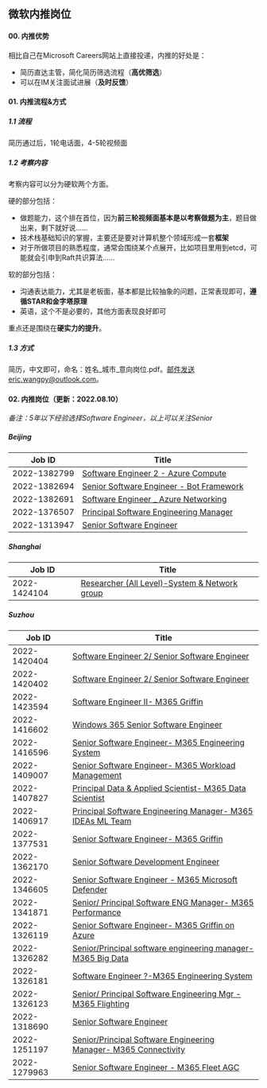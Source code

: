 ## 微软内推岗位

#### 00. 内推优势

相比自己在Microsoft Careers网站上直接投递，内推的好处是：

- 简历直达主管，简化简历筛选流程（**高优筛选**）
- 可以在IM关注面试进展（**及时反馈**）

#### 01. 内推流程&方式

##### 1.1 流程

简历通过后，1轮电话面，4-5轮视频面

##### 1.2 考察内容

考察内容可以分为硬软两个方面。

硬的部分包括：

- 做题能力，这个排在首位，因为**前三轮视频面基本是以考察做题为主**，题目做出来，剩下就好说......
- 技术栈基础知识的掌握，主要还是要对计算机整个领域形成一套**框架**
- 对于所做项目的熟悉程度，通常会围绕某个点展开，比如项目里用到etcd，可能就会引申到Raft共识算法......

软的部分包括：

- 沟通表达能力，尤其是老板面，基本都是比较抽象的问题，正常表现即可，**遵循STAR和金字塔原理**
- 英语，这个不是必要的，其他方面表现良好即可

重点还是围绕在**硬实力的提升**。

##### 1.3 方式

简历，中文即可，命名：姓名\_城市\_意向岗位.pdf。邮件发送eric.wangpy@outlook.com。

#### 02. 内推岗位（更新：2022.08.10）

*备注：5年以下经验选择Software Engineer，以上可以关注Senior*

##### Beijing

| Job ID       | Title                                                        |
| ------------ | ------------------------------------------------------------ |
| 2022-1382799 | [Software Engineer 2 - Azure Compute](https://careers.microsoft.com/us/en/search-results?keywords=1382799) |
| 2022-1382694 | [Senior Software Engineer - Bot Framework](https://careers.microsoft.com/us/en/search-results?keywords=1382694) |
| 2022-1382691 | [Software Engineer _ Azure Networking](https://careers.microsoft.com/us/en/search-results?keywords=1382691) |
| 2022-1376507 | [Principal Software Engineering Manager](https://careers.microsoft.com/us/en/search-results?keywords=1376507) |
| 2022-1313947 | [Senior Software Engineer](https://careers.microsoft.com/us/en/search-results?keywords=1313947) |

##### Shanghai

| Job ID       | Title                                                        |
| ------------ | ------------------------------------------------------------ |
| 2022-1424104 | [Researcher (All Level)-System & Network group](https://careers.microsoft.com/us/en/search-results?keywords=1424104) |

##### Suzhou

| Job ID       | Title                                                        |
| ------------ | ------------------------------------------------------------ |
| 2022-1420404 | [Software Engineer 2/ Senior Software Engineer](https://careers.microsoft.com/us/en/search-results?keywords=1420404) |
| 2022-1420402 | [Software Engineer 2/ Senior Software Engineer](https://careers.microsoft.com/us/en/search-results?keywords=1420402) |
| 2022-1423594 | [Software Engineer II- M365 Griffin](https://careers.microsoft.com/us/en/search-results?keywords=1423594) |
| 2022-1416602 | [Windows 365 Senior Software Engineer](https://careers.microsoft.com/us/en/search-results?keywords=1416602) |
| 2022-1416596 | [Senior Software Engineer- M365 Engineering System](https://careers.microsoft.com/us/en/search-results?keywords=1416596) |
| 2022-1409007 | [Senior Software Engineer- M365 Workload Management](https://careers.microsoft.com/us/en/search-results?keywords=1409007) |
| 2022-1407827 | [Principal Data & Applied Scientist- M365 Data Scientist](https://careers.microsoft.com/us/en/search-results?keywords=1407827) |
| 2022-1406917 | [Principal Software Engineering Manager- M365 IDEAs ML Team](https://careers.microsoft.com/us/en/search-results?keywords=1406917) |
| 2022-1377531 | [Senior Software Engineer- M365 Griffin](https://careers.microsoft.com/us/en/search-results?keywords=1377531) |
| 2022-1362170 | [Senior Software Development Engineer](https://careers.microsoft.com/us/en/search-results?keywords=1362170) |
| 2022-1346605 | [Senior Software Engineer - M365 Microsoft Defender](https://careers.microsoft.com/us/en/search-results?keywords=1346605) |
| 2022-1341871 | [Senior/ Principal Software ENG Manager- M365 Performance](https://careers.microsoft.com/us/en/search-results?keywords=1341871) |
| 2022-1326119 | [Senior Software Engineer- M365 Griffin on Azure](https://careers.microsoft.com/us/en/search-results?keywords=1326119) |
| 2022-1326282 | [Senior/Principal software engineering manager- M365 Big Data](https://careers.microsoft.com/us/en/search-results?keywords=1326282) |
| 2022-1326181 | [Software Engineer ?-M365 Engineering System](https://careers.microsoft.com/us/en/search-results?keywords=1326181) |
| 2022-1326123 | [Senior/ Principal Software Engineering Mgr - M365 Flighting](https://careers.microsoft.com/us/en/search-results?keywords=1326123) |
| 2022-1318690 | [Senior Software Engineer](https://careers.microsoft.com/us/en/search-results?keywords=1318690) |
| 2022-1251197 | [Senior/Principal Software Engineering Manager- M365 Connectivity](https://careers.microsoft.com/us/en/search-results?keywords=1251197) |
| 2022-1279963 | [Senior Software Engineer - M365 Fleet AGC](https://careers.microsoft.com/us/en/search-results?keywords=1279963) |

